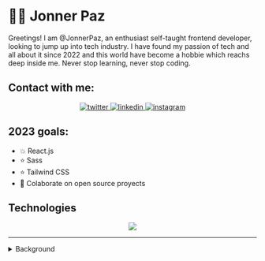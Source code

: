 # 🧑‍💻 Jonner Paz

Greetings! I am @JonnerPaz, an enthusiast self-taught frontend developer, looking to jump up into tech industry. I have found my passion of tech and all about it since 2022 and this world have become a hobbie which reachs deep inside me. Never stop learning, never stop coding.

## Contact with me:

<p align="center">
  <a href="https://twitter.com/Jonner_Paz">
    <img alt="twitter" src="https://skillicons.dev/icons?i=twitter" />
  </a>
  <a href="https://www.linkedin.com/in/jonner-paz-a85351203/">
    <img alt="linkedin" src="https://skillicons.dev/icons?i=linkedin" />
  </a>
  <a href="https://www.instagram.com/jonnerpazp/">
    <img alt="instagram" src="https://skillicons.dev/icons?i=instagram" />
  </a>
</p>

## 2023 goals:

- 💥 React.js
- ⭐ Sass
- ⭐ Tailwind CSS
- 🤝 Colaborate on open source proyects

## Technologies

<p align="center">
  <a href="https://skillicons.dev">
    <img src="https://skillicons.dev/icons?i=js,html,css,sass,git,linux,neovim,vscode" />
  </a>
</p>

---

<details>
  <summary>Background</summary>
  I started styding psychology in 2019 and I'm in love with it since. In 2020 due to lockdown I really didn't know if it could be possible to keep my instance in college, so I have nothing but to look for other alternatives to work from home or something reliable to study online.
  
  It was on late 2021 when I was going home, scrolling down on instagram that an advertise pop up on my phone about web development and decided to give it a try. It was love at first sight. I receive a scolarship from a friend to study on an educational online platform and push all my efforts to learn web development. It was hard though, but something within me makes me resonate deep on this kind of art, like every programmer were like a digital craftsman, and I wanted to be one too. 2022 was the year that I really took this thing about programming and IT in generally really serious. From there, I have dedicated my time on study web development and psychology at the same time, hoping one day being able to merge both passions into one fun and amazing creation.
</details>
